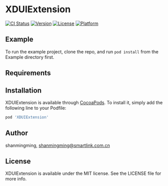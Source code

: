 # XDUIExtension

[![CI Status](https://img.shields.io/travis/shanmingming/XDUIExtension.svg?style=flat)](https://travis-ci.org/shanmingming/XDUIExtension)
[![Version](https://img.shields.io/cocoapods/v/XDUIExtension.svg?style=flat)](https://cocoapods.org/pods/XDUIExtension)
[![License](https://img.shields.io/cocoapods/l/XDUIExtension.svg?style=flat)](https://cocoapods.org/pods/XDUIExtension)
[![Platform](https://img.shields.io/cocoapods/p/XDUIExtension.svg?style=flat)](https://cocoapods.org/pods/XDUIExtension)

## Example

To run the example project, clone the repo, and run `pod install` from the Example directory first.

## Requirements

## Installation

XDUIExtension is available through [CocoaPods](https://cocoapods.org). To install
it, simply add the following line to your Podfile:

```ruby
pod 'XDUIExtension'
```

## Author

shanmingming, shanmingming@smartlink.com.cn

## License

XDUIExtension is available under the MIT license. See the LICENSE file for more info.
